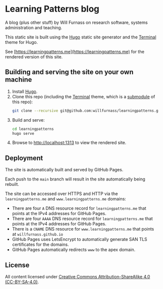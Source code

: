 # Learning Patterns blog

A blog (plus other stuff) by Will Furnass on
research software, systems administration and teaching.

This static site is built using the [Hugo][hugo] static site generator and
the [Terminal][hugo-theme-terminal] theme for Hugo.

See [https://learningpatterns.me](https://learningpatterns.me) for the rendered version of this site.

## Building and serving the site on your own machine

 1. Install [Hugo][hugo].
 1. Clone this repo (including the [Terminal][hugo-theme-terminal] theme, which is a [submodule][git-submodule] of this repo):
    ```sh
    git clone --recursive git@github.com:willfurnass/learningpatterns.git learningpatterns
    ```
 1. Build and serve:
    ```sh
    cd learningpatterns
    hugo serve
    ```
 1. Browse to [http://localhost:1313](http://localhost:1313) to view the rendered site.

## Deployment

The site is automatically built and served by GitHub Pages.

Each push to the `main` branch will result in the site automatically being rebuilt.

The site can be accessed over HTTPS and HTTP via the `learningpatterns.me` and `www.learningpatterns.me` domains:

  * There are four `A` DNS resource record for `learningpatterns.me` that points at the IPv4 addresses for GitHub Pages.
  * There are four `AAAA` DNS resource record for `learningpatterns.me` that points at the IPv4 addresses for GitHub Pages.
  * There is a `CNAME` DNS resource for `www.learningpatterns.me` that points at `willfurnass.github.io`
  * GitHub Pages uses LetsEncrypt to automatically generate SAN TLS certificates for the domains.
  * GitHub Pages automatically redirects `www` to the apex domain.

## License

All content licensed under [Creative Commons Attribution-ShareAlike 4.0 (CC-BY-SA-4.0)][cc-by-sa-4-0].


[hugo]: https://gohugo.io
[hugo-theme-terminal]: https://themes.gohugo.io/hugo-theme-terminal/
[git-submodule]: https://git-scm.com/book/en/v2/Git-Tools-Submodules
[cc-by-sa-4-0]: https://creativecommons.org/licenses/by-sa/4.0/
